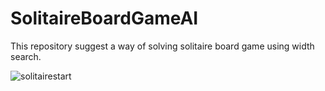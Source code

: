 # SolitaireBoardGameAI

This repository suggest a way of solving solitaire board game using width search.

![solitairestart](https://user-images.githubusercontent.com/28810701/45598221-8f1e4400-b9d8-11e8-820f-89c8012fc612.png)
